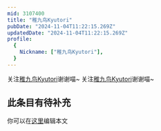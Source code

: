 ```yaml
---
mid: 3107400
title: "稚九鸟Kyutori"
pubDate: "2024-11-04T11:22:15.269Z"
updatedDate: "2024-11-04T11:22:15.269Z"
profile:
  {
    Nickname: ["稚九鸟Kyutori"],
  }
---
```


关注[稚九鸟Kyutori](https://space.bilibili.com/3107400)谢谢喵~ 关注[稚九鸟Kyutori](https://space.bilibili.com/3107400)谢谢喵~

## 此条目有待补充
你可以在[这里](https://github.com/Yuhanawa/VTuber.ICU/edit/master/src/content/v/稚九鸟Kyutori/index.md)编辑本文
